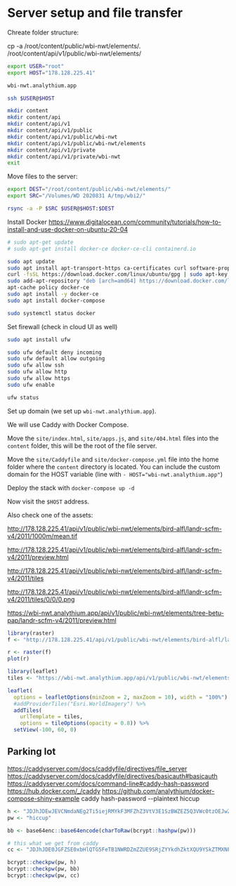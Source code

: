 # Server setup and file transfer

Chreate folder structure:

cp -a /root/content/public/wbi-nwt/elements/. /root/content/api/v1/public/wbi-nwt/elements/

```bash
export USER="root"
export HOST="178.128.225.41"

wbi-nwt.analythium.app

ssh $USER@$HOST

mkdir content
mkdir content/api
mkdir content/api/v1
mkdir content/api/v1/public
mkdir content/api/v1/public/wbi-nwt
mkdir content/api/v1/public/wbi-nwt/elements
mkdir content/api/v1/private
mkdir content/api/v1/private/wbi-nwt
exit
```

Move files to the server:


```bash
export DEST="/root/content/public/wbi-nwt/elements/"
export SRC="/Volumes/WD 2020831 A/tmp/wbi2/"

rsync -a -P $SRC $USER@$HOST:$DEST

```

Install Docker
https://www.digitalocean.com/community/tutorials/how-to-install-and-use-docker-on-ubuntu-20-04

```bash
# sudo apt-get update
# sudo apt-get install docker-ce docker-ce-cli containerd.io

sudo apt update
sudo apt install apt-transport-https ca-certificates curl software-properties-common
curl -fsSL https://download.docker.com/linux/ubuntu/gpg | sudo apt-key add -
sudo add-apt-repository "deb [arch=amd64] https://download.docker.com/linux/ubuntu focal stable"
apt-cache policy docker-ce
sudo apt install -y docker-ce
sudo apt install docker-compose

sudo systemctl status docker
```

Set firewall (check in cloud UI as well)

```bash
sudo apt install ufw

sudo ufw default deny incoming
sudo ufw default allow outgoing
sudo ufw allow ssh
sudo ufw allow http
sudo ufw allow https
sudo ufw enable

ufw status
```

Set up domain (we set up `wbi-nwt.analythium.app`).

We will use Caddy with Docker Compose.

Move the `site/index.html`, `site/apps.js`, and `site/404.html` files into the `content` folder, this will be the root of the file server.

Move the `site/Caddyfile` and `site/docker-compose.yml` file into the home folder where the `content` directory is located. You can include the custom domain for the HOST variable (line with `- HOST="wbi-nwt.analythium.app"`)

Deploy the stack with `docker-compose up -d`

Now visit the `$HOST` address.

Also check one of the assets:

http://178.128.225.41/api/v1/public/wbi-nwt/elements/bird-alfl/landr-scfm-v4/2011/1000m/mean.tif

http://178.128.225.41/api/v1/public/wbi-nwt/elements/bird-alfl/landr-scfm-v4/2011/preview.html

http://178.128.225.41/api/v1/public/wbi-nwt/elements/bird-alfl/landr-scfm-v4/2011/tiles

http://178.128.225.41/api/v1/public/wbi-nwt/elements/bird-alfl/landr-scfm-v4/2011/tiles/0/0/0.png

https://wbi-nwt.analythium.app/api/v1/public/wbi-nwt/elements/tree-betu-pap/landr-scfm-v4/2011/preview.html

```R
library(raster)
f <- "http://178.128.225.41/api/v1/public/wbi-nwt/elements/bird-alfl/landr-scfm-v4/2011/1000m/mean.tif"

r <- raster(f)
plot(r)

library(leaflet)
tiles <- "https://wbi-nwt.analythium.app/api/v1/public/wbi-nwt/elements/tree-betu-pap/landr-scfm-v4/2011/tiles/{z}/{x}/{y}.png"

leaflet(
  options = leafletOptions(minZoom = 2, maxZoom = 10), width = "100%") %>%
  #addProviderTiles("Esri.WorldImagery") %>%
  addTiles(
    urlTemplate = tiles,
    options = tileOptions(opacity = 0.8)) %>% 
  setView(-100, 60, 0)

```

## Parking lot

https://caddyserver.com/docs/caddyfile/directives/file_server
https://caddyserver.com/docs/caddyfile/directives/basicauth#basicauth
https://caddyserver.com/docs/command-line#caddy-hash-password
https://hub.docker.com/_/caddy
https://github.com/analythium/docker-compose-shiny-example
caddy hash-password --plaintext hiccup

```R
h <- "JDJhJDEwJEVCNmdaNEg2Ti5iejRMYkF3MFZhZ3VtV3E1SzBWZEZ5Q3VWc0tzOEJwZE9TaFlZdEVkZDhX"
pw <- "hiccup"

bb <- base64enc::base64encode(charToRaw(bcrypt::hashpw(pw)))

# this what we get from caddy
cc <- "JDJhJDE0JGFZSE0xbHlQTG5FeTB1NWRDZmZZUE9SRjZYYkdhZktXQU9YSkZTMXNFaGxubDF4QTYxZkJL"

bcrypt::checkpw(pw, h)
bcrypt::checkpw(pw, bb)
bcrypt::checkpw(pw, cc)

```




